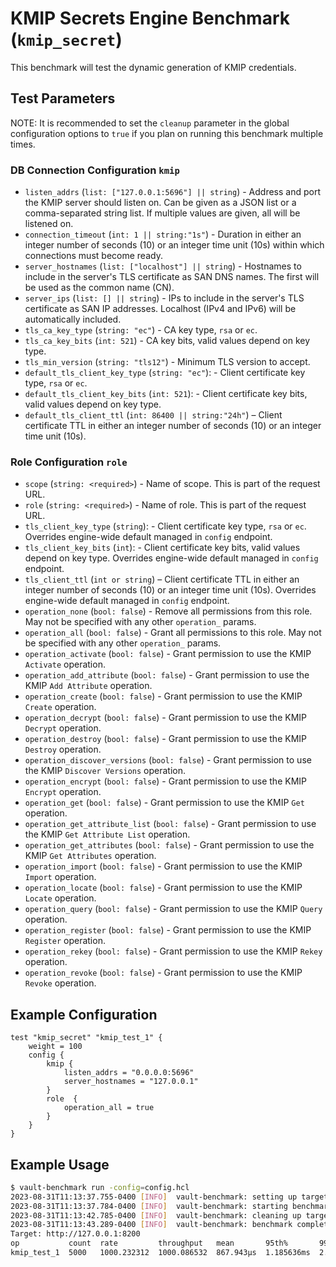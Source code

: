 # KMIP Secrets Engine Benchmark (`kmip_secret`)

This benchmark will test the dynamic generation of KMIP credentials.

## Test Parameters

NOTE: It is recommended to set the `cleanup` parameter in the global configuration options
to `true` if you plan on running this benchmark multiple times.

### DB Connection Configuration `kmip`

- `listen_addrs` (`list: ["127.0.0.1:5696"] || string`) - Address and port the
  KMIP server should listen on. Can be given as a JSON list or a
  comma-separated string list. If multiple values are given, all will be
  listened on.
- `connection_timeout` (`int: 1 || string:"1s"`) - Duration in either an integer
  number of seconds (10) or an integer time unit (10s) within which connections
  must become ready.
- `server_hostnames` (`list: ["localhost"] || string`) - Hostnames to include in
  the server's TLS certificate as SAN DNS names. The first will be used as the
  common name (CN).
- `server_ips` (`list: [] || string`) - IPs to include in the server's TLS
  certificate as SAN IP addresses. Localhost (IPv4 and IPv6) will be automatically
  included.
- `tls_ca_key_type` (`string: "ec"`) - CA key type, `rsa` or `ec`.
- `tls_ca_key_bits` (`int: 521`) - CA key bits, valid values depend on key type.
- `tls_min_version` (`string: "tls12"`) - Minimum TLS version to accept.
- `default_tls_client_key_type` (`string: "ec"`): - Client certificate key type,
  `rsa` or `ec`.
- `default_tls_client_key_bits` (`int: 521`): - Client certificate key bits, valid
  values depend on key type.
- `default_tls_client_ttl` (`int: 86400 || string:"24h"`) – Client certificate
  TTL in either an integer number of seconds (10) or an integer time unit (10s).

### Role Configuration `role`

- `scope` (`string: <required>`) - Name of scope. This is part of the request URL.
- `role` (`string: <required>`) - Name of role. This is part of the request URL.
- `tls_client_key_type` (`string`): - Client certificate key type,
  `rsa` or `ec`. Overrides engine-wide default managed in `config` endpoint.
- `tls_client_key_bits` (`int`): - Client certificate key bits, valid
  values depend on key type. Overrides engine-wide default managed in `config`
  endpoint.
- `tls_client_ttl` (`int or string`) – Client certificate
  TTL in either an integer number of seconds (10) or an integer time unit (10s).
  Overrides engine-wide default managed in `config` endpoint.
- `operation_none` (`bool: false`) - Remove all permissions
  from this role. May not be specified with any other
  `operation_` params.
- `operation_all` (`bool: false`) - Grant all permissions
  to this role. May not be specified with any other
  `operation_` params.
- `operation_activate` (`bool: false`) - Grant permission to use the KMIP
  `Activate` operation.
- `operation_add_attribute` (`bool: false`) - Grant permission to use the KMIP
  `Add Attribute` operation.
- `operation_create` (`bool: false`) - Grant permission to use the KMIP
  `Create` operation.
- `operation_decrypt` (`bool: false`) - Grant permission to use the KMIP
  `Decrypt` operation.
- `operation_destroy` (`bool: false`) - Grant permission to use the KMIP
  `Destroy` operation.
- `operation_discover_versions` (`bool: false`) - Grant permission to use the KMIP
  `Discover Versions` operation.
- `operation_encrypt` (`bool: false`) - Grant permission to use the KMIP
  `Encrypt` operation.
- `operation_get` (`bool: false`) - Grant permission to use the KMIP
  `Get` operation.
- `operation_get_attribute_list` (`bool: false`) - Grant permission to use the KMIP
  `Get Attribute List` operation.
- `operation_get_attributes` (`bool: false`) - Grant permission to use the KMIP
  `Get Attributes` operation.
- `operation_import` (`bool: false`) - Grant permission to use the KMIP
  `Import` operation.
- `operation_locate` (`bool: false`) - Grant permission to use the KMIP
  `Locate` operation.
- `operation_query` (`bool: false`) - Grant permission to use the KMIP
  `Query` operation.
- `operation_register` (`bool: false`) - Grant permission to use the KMIP
  `Register` operation.
- `operation_rekey` (`bool: false`) - Grant permission to use the KMIP
  `Rekey` operation.
- `operation_revoke` (`bool: false`) - Grant permission to use the KMIP
  `Revoke` operation.

## Example Configuration

```hcl
test "kmip_secret" "kmip_test_1" {
    weight = 100
    config {
        kmip {
            listen_addrs = "0.0.0.0:5696"
            server_hostnames = "127.0.0.1"
        }
        role  {
            operation_all = true
        }
    }
}

```

## Example Usage

```bash
$ vault-benchmark run -config=config.hcl
2023-08-31T11:13:37.755-0400 [INFO]  vault-benchmark: setting up targets
2023-08-31T11:13:37.784-0400 [INFO]  vault-benchmark: starting benchmarks: duration=5s
2023-08-31T11:13:42.785-0400 [INFO]  vault-benchmark: cleaning up targets
2023-08-31T11:13:43.289-0400 [INFO]  vault-benchmark: benchmark complete
Target: http://127.0.0.1:8200
op           count  rate         throughput   mean       95th%       99th%       successRatio
kmip_test_1  5000   1000.232312  1000.086532  867.943µs  1.185636ms  2.577093ms  100.00%
```
